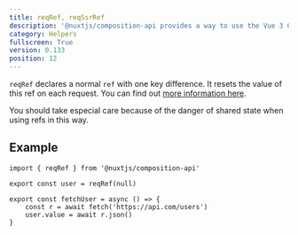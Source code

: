 ```yaml
---
title: reqRef, reqSsrRef
description: '@nuxtjs/composition-api provides a way to use the Vue 3 Composition API with Nuxt-specific features.'
category: Helpers
fullscreen: True
version: 0.133
position: 12
---
```


`reqRef` declares a normal `ref` with one key difference. It resets the value of this ref on each request. You can find out [more information here](/getting-started/gotchas#shared-server-state).

<alert>You should take especial care because of the danger of shared state when using refs in this way.</alert>


## Example

```ts[~/state/sampleModule.js]
import { reqRef } from '@nuxtjs/composition-api'

export const user = reqRef(null)

export const fetchUser = async () => {
    const r = await fetch('https://api.com/users')
    user.value = await r.json()
}
```


